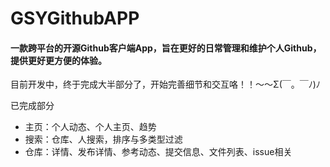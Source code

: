 # GSYGithubAPP

#### 一款跨平台的开源Github客户端App，旨在更好的日常管理和维护个人Github，提供更好更方便的体验。

目前开发中，终于完成大半部分了，开始完善细节和交互咯！！～～Σ(￣。￣ﾉ)ﾉ

已完成部分

* 主页：个人动态、个人主页、趋势
* 搜索：仓库、人搜索，排序与多类型过滤
* 仓库：详情、发布详情、参考动态、提交信息、文件列表、issue相关
